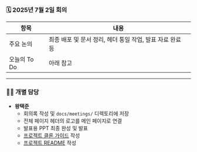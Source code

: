### 🗓️ 2025년 7월 2일 회의

| 항목            | 내용                                                      |
|-----------------|-----------------------------------------------------------|
| 주요 논의       | 최종 배포 및 문서 정리, 헤더 통일 작업, 발표 자료 완료 등 |
| 오늘의 To Do    | 아래 참고                                                 |

---

### 🧑‍💻 개별 담당

- **왕택준**
  - 회의록 작성 및 `docs/meetings/` 디렉토리에 저장
  - 전체 페이지 헤더의 로고를 메인 페이지로 연결
  - 발표용 PPT 최종 완성 및 발표
  - [프로젝트 클론 가이드](../team_guide/BeFit-Project-Clone-Guide.md) 작성
  - [프로젝트 README](../../README.md) 작성